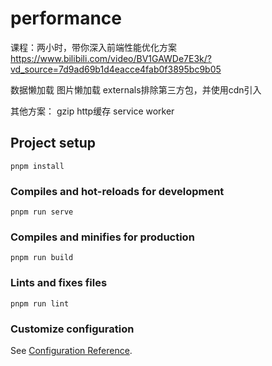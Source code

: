 # performance

课程：两小时，带你深入前端性能优化方案
https://www.bilibili.com/video/BV1GAWDe7E3k/?vd_source=7d9ad69b1d4eacce4fab0f3895bc9b05

数据懒加载
图片懒加载
externals排除第三方包，并使用cdn引入

其他方案：
gzip
http缓存
service worker

## Project setup
```
pnpm install
```

### Compiles and hot-reloads for development
```
pnpm run serve
```

### Compiles and minifies for production
```
pnpm run build
```

### Lints and fixes files
```
pnpm run lint
```

### Customize configuration
See [Configuration Reference](https://cli.vuejs.org/config/).

